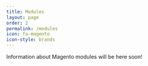 ```yaml
---
title: Modules
layout: page
order: 2
permalink: /modules
icon: fa-magento
icon-style: brands
---
```


Information about Magento modules will be here soon!
